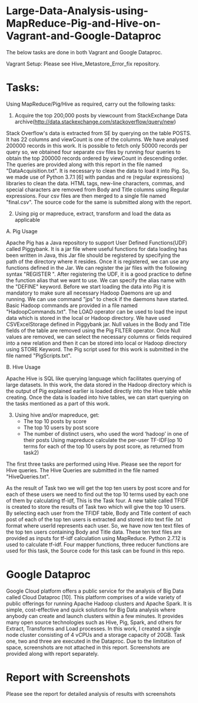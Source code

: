 # Large-Data-Analysis-using-MapReduce-Pig-and-Hive-on-Vagrant-and-Google-Dataproc

The below tasks are done in both Vagrant and Google Dataproc. 

Vagrant Setup: Please see Hive_Metastore_Error_fix repository.

# Tasks:
Using MapReduce/Pig/Hive as required, carry out the following tasks:
1. Acquire the top 200,000 posts by viewcount from StackExchange Data archive(http://data.stackexchange.com/stackoverflow/query/new)

Stack Overflow's data is extracted from SE by querying on the table POSTS. It has 22 columns and viewCount is one of the columns. We have analysed 200000 records in this work. It is possible to fetch only 50000 records per query so, we obtained four separate csv files by running four queries to obtain the top 200000 records ordered by viewCount in descending order. The queries are provided along with this report in the file named "DataAcquisition.txt". It is necessary to clean the data to load it into Pig. So, we made use of Python 3.7.1 [6] with pandas and re (regular expressions) libraries to clean the data. HTML tags, new-line characters, commas, and special characters are removed from Body and Title columns using Regular expressions. Four csv files are then merged to a single file named "final.csv". The source code for the same is submitted along with the report.

2. Using pig or mapreduce, extract, transform and load the data as applicable

A. Pig Usage

Apache Pig has a Java repository to support User Defined Functions(UDF) called Piggybank. It is a jar file where useful functions for data loading has been written in Java, this Jar file should be registered by specifying the path of the directory where it resides. Once it is registered, we can use any functions defined in the Jar. We can register the jar files with the following syntax "REGISTER <path> ". After registering the UDF, it is a good practice to define the function alias that we want to use. We can specify the alias name with the "DEFINE" keyword. Before we start loading the data into Pig it is mandatory to make sure all necessary Hadoop Daemons are up and running. We can use command "jps" to check if the daemons have
started. Basic Hadoop commands are provided in a file named "HadoopCommands.txt". The LOAD operator can be used to load the input data which is stored in the local or Hadoop directory. We have used CSVExcelStorage defined in Piggybank jar.
Null values in the Body and Title fields of the table are removed using the Pig FILTER operator. Once Null values are removed, we can select the necessary columns or fields required into a new relation and then it can be stored into local or Hadoop directory using STORE Keyword. The Pig script used for this work is submitted in the file named "PigScripts.txt".

B. Hive Usage

Apache Hive is SQL like querying language which facilitates querying of large datasets. In this work, the data stored in the Hadoop directory which is the output of Pig explained earlier is loaded directly into the Hive table while creating. Once the data is loaded into hive tables, we can start querying on the tasks mentioned as a part of this work.


3. Using hive and/or mapreduce, get:
   * The top 10 posts by score
   * The top 10 users by post score
   * The number of distinct users, who used the word ‘hadoop’ in one of their posts
     Using mapreduce calculate the per-user TF-IDF(op 10 terms for each of the top 10 users by post score, as returned from        task2)
     
The first three tasks are performed using Hive. Please see the report for Hive queries. The Hive Queries are submitted in the file named "HiveQueries.txt".

As the result of Task two we will get the top ten users by post score and for each of these users we need to find out the top 10 terms used by each one of them by calculating tf-idf, This is the Task four. A new table called TFIDF is created to store the results of Task two which will give the top 10 users. By selecting each user from the TFIDF table, Body and Title content of each post of each of the top ten users is extracted and stored into text file <userId>.txt format where userId represents each user. So, we have now ten text files of the top ten users containing Body and Title data. These ten text files are provided as inputs for tf-idf calculation using MapReduce. Python 2.7.12 is used to calculate tf-idf. Four mapper functions, three reducer functions are used for this task, the Source code for this task can be found in this repo.
  
# Google Dataproc
Google Cloud platform offers a public service for the analysis of Big Data called Cloud Dataproc [10].
This platform comprises of a wide variety of public offerings for running Apache Hadoop clusters and
Apache Spark. It is simple, cost-effective and quick solutions for Big Data analysis where anybody can
create and launch clusters within a few minutes. It provides many open source technologies such as Hive,
Pig, Spark, and others for Extract, Transforms and Load processes. In this work, I created a single node
cluster consisting of 4 vCPUs and a storage capacity of 20GB. Task one, two and three are executed in the
Dataproc. Due to the limitation of space, screenshots are not attached in this report. Screenshots are provided
along with report separately.

# Report with Screenshots
Please see the report for detailed analysis of results with screenshots
